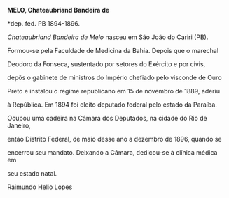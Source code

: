 **MELO, Chateaubriand Bandeira de**



\*dep. fed. PB 1894-1896.



*Chateaubriand Bandeira de Melo* nasceu em São João do Cariri (PB).



Formou-se pela Faculdade de Medicina da Bahia. Depois que o marechal

Deodoro da Fonseca, sustentado por setores do Exército e por civis,

depôs o gabinete de ministros do Império chefiado pelo visconde de Ouro

Preto e instalou o regime republicano em 15 de novembro de 1889, aderiu

à República. Em 1894 foi eleito deputado federal pelo estado da Paraíba.

Ocupou uma cadeira na Câmara dos Deputados, na cidade do Rio de Janeiro,

então Distrito Federal, de maio desse ano a dezembro de 1896, quando se

encerrou seu mandato. Deixando a Câmara, dedicou-se à clínica médica em

seu estado natal.



Raimundo Helio Lopes




